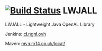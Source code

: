 [![Build Status](http://img.shields.io/jenkins/s/http/ci.ngnl.ovh/job/Thog/LWJALL.svg?style=flat-square)](http://ci.ngnl.ovh/job/Thog/job/LWJALL/)
LWJALL
=====

LWJALL - Lightweight Java OpenAL Library


Jenkins: [ci.ngnl.ovh](http://ci.ngnl.ovh/)

Maven: [mvn.rx14.co.uk/local/](http://mvn.rx14.co.uk/local/)
